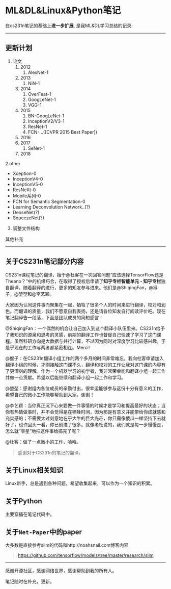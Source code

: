 # ML&DL&Linux&Python笔记

在cs231n笔记的基础上**进一步扩展**, 是我ML&DL学习总结的记录.

---

## 更新计划

1. 论文
    1. 2012
        1. AlexNet-1
    2. 2013
        1. NiN-1
    3. 2014
        1. OverFeat-1
        2. GoogLeNet-1
        3. VGG-1
    4. 2015
        1. BN-GoogLeNet-1
        2. InceptionV2/V3-1
        3. ResNet-1
        4. FCN-...([CVPR 2015 Best Paper])
    5. 2016
    6. 2017
        1. SeNet-1
    7. 2018

2.other

- Xception-0
- InceptionV4-0
- InceptionV5-0
- ResNeXt-0
- Mobile系列-0
- FCN for Semantic Segmentation-0
- Learning Deconvolution Network..(?)
- DenseNet(?)
- SqueezeNet(?)

3. 调整文件结构

其他补充

---

## 关于CS231n笔记部分内容

CS231n课程笔记的翻译，始于@杜客在一次回答问题“应该选择TensorFlow还是Theano？”中的机缘巧合，在取得了授权后申请了**知乎专栏智能单元 - 知乎专栏**独自翻译。随着翻译的进行，更多的知友参与进来。他们是@ShiqingFan，@猴子，@堃堃和@李艺颖。

大家因为认同这件事而聚集在一起，牺牲了很多个人的时间来进行翻译，校对和润色。而翻译的质量，我们不愿意自我表扬，还是请各位知友自行阅读评价吧。现在笔记翻译告一段落，下面是团队成员的简短感言：

@ShiqingFan：一个偶然的机会让自己加入到这个翻译小队伍里来。CS231n给予了我知识的源泉和思考的灵感，前期的翻译工作也督促自己快速了学习了这门课程。虽然科研方向是大数据与并行计算，不过因为同时对深度学习比较感兴趣，于是乎现在的工作与两者都紧密相连。Merci!

@猴子：在CS231n翻译小组工作的两个多月的时间非常难忘。我向杜客申请加入翻译小组的时候，才刚接触这门课不久，翻译和校对的工作让我对这门课的内容有了更深刻的理解。作为一个机器学习的初学者，我非常荣幸能和翻译小组一起工作并做一点贡献。希望以后能继续和翻译小组一起工作和学习。

@堃堃：感谢组内各位成员的辛勤付出，很幸运能够参与这份十分有意义的工作，希望自己的微小工作能够帮助到大家，谢谢！

@李艺颖：当你真正沉下心来要做一件事情的时候才是学习和提高最好的状态；当你有热情做事时，并不会觉得是在牺牲时间，因为那是有意义并能带给你成就感和充实感的；不需要太过刻意地在乎大牛的巨大光芒，你只需像傻瓜一样坚持下去就好了，也许回头一看，你已前进了很多。就像老杜说的，我们就是每一步慢慢走，怎么就“零星”地把这件事给搞完了呢？

@杜客：做了一点微小的工作，哈哈。

> 感谢对于CS231n的笔记的翻译。

## 关于Linux相关知识

Linux新手，总是遇到各种问题，希望收集起来，可以作为一个知识的积累。

## 关于Python

主要穿插在笔记代码中。

## 关于`Net-Paper`中的paper

大多数是直接参考slim的代码和http://noahsnail.com博客内容

> https://github.com/tensorflow/models/tree/master/research/slim

---

感谢开源社区，感谢网络世界，感谢帮助到我的所有人。

笔记随时在补充，更新。
